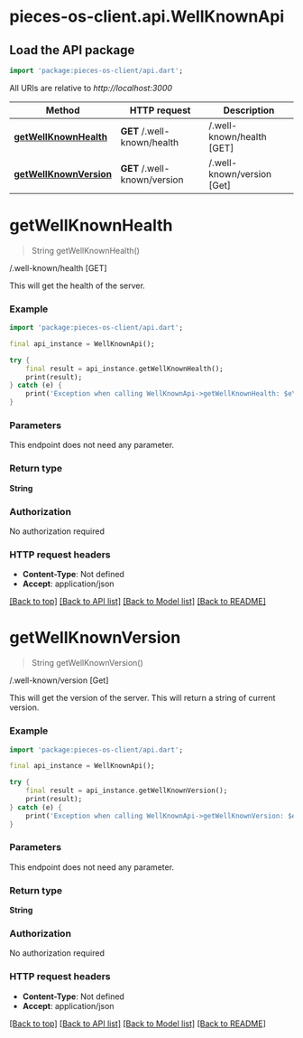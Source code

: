 # pieces-os-client.api.WellKnownApi

## Load the API package
```dart
import 'package:pieces-os-client/api.dart';
```

All URIs are relative to *http://localhost:3000*

Method | HTTP request | Description
------------- | ------------- | -------------
[**getWellKnownHealth**](WellKnownApi.md#getwellknownhealth) | **GET** /.well-known/health | /.well-known/health [GET]
[**getWellKnownVersion**](WellKnownApi.md#getwellknownversion) | **GET** /.well-known/version | /.well-known/version [Get]


# **getWellKnownHealth**
> String getWellKnownHealth()

/.well-known/health [GET]

This will get the health of the server.

### Example
```dart
import 'package:pieces-os-client/api.dart';

final api_instance = WellKnownApi();

try {
    final result = api_instance.getWellKnownHealth();
    print(result);
} catch (e) {
    print('Exception when calling WellKnownApi->getWellKnownHealth: $e\n');
}
```

### Parameters
This endpoint does not need any parameter.

### Return type

**String**

### Authorization

No authorization required

### HTTP request headers

 - **Content-Type**: Not defined
 - **Accept**: application/json

[[Back to top]](#) [[Back to API list]](../README.md#documentation-for-api-endpoints) [[Back to Model list]](../README.md#documentation-for-models) [[Back to README]](../README.md)

# **getWellKnownVersion**
> String getWellKnownVersion()

/.well-known/version [Get]

This will get the version of the server. This will return a string of current version.

### Example
```dart
import 'package:pieces-os-client/api.dart';

final api_instance = WellKnownApi();

try {
    final result = api_instance.getWellKnownVersion();
    print(result);
} catch (e) {
    print('Exception when calling WellKnownApi->getWellKnownVersion: $e\n');
}
```

### Parameters
This endpoint does not need any parameter.

### Return type

**String**

### Authorization

No authorization required

### HTTP request headers

 - **Content-Type**: Not defined
 - **Accept**: application/json

[[Back to top]](#) [[Back to API list]](../README.md#documentation-for-api-endpoints) [[Back to Model list]](../README.md#documentation-for-models) [[Back to README]](../README.md)

